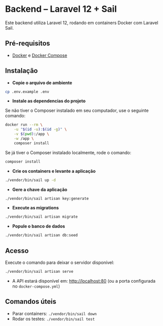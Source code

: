 # Backend – Laravel 12 + Sail

Este backend utiliza Laravel 12, rodando em containers Docker com Laravel Sail.

## Pré-requisitos

- [Docker](https://www.docker.com/get-started) e [Docker Compose](https://docs.docker.com/compose/)

## Instalação

- **Copie o arquivo de ambiente**

```bash
cp .env.example .env
```

- **Instale as dependencias do projeto**

Se não tiver o Composer instalado em seu computador, use o seguinte comando:

```bash
docker run --rm \
    -u "$(id -u):$(id -g)" \
    -v $(pwd):/app \
    -w /app \
    composer install
```

Se já tiver o Composer instalado localmente, rode o comando:

```bash
composer install
```

- **Crie os containers e levante a aplicação**

```bash
./vendor/bin/sail up -d
```

- **Gere a chave da aplicação**

```bash
./vendor/bin/sail artisan key:generate
```

- **Execute as migrations**

```bash
./vendor/bin/sail artisan migrate
```

- **Popule o banco de dados**

```bash
./vendor/bin/sail artisan db:seed
```

## Acesso

Execute o comando para deixar o servidor disponível:

```bash
./vendor/bin/sail artisan serve
```

- A API estará disponível em: [http://localhost:80](http://localhost:80) (ou a porta configurada no `docker-compose.yml`)

## Comandos úteis

- Parar containers: `./vendor/bin/sail down`
- Rodar os testes: `./vendor/bin/sail test`